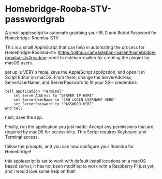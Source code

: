 # Homebridge-Rooba-STV-passwordgrab
A small applescript to automate grabbing your BILD and Robot Password for Homebridge-Roomba-STV


This is a small AppleScript that can help in automating the process for Homebridge-Roomba-stv (https://github.com/esteban-mallen/homebridge-roomba-stv#readme credit to esteban-mallen for creating the plugin) for macOS users.

set up is VERY simple. save the AppleScript application, and open it in Script Editor on macOS. From there, change the ServerAddress, ServerUserName, and ServerPassword to fit your SSH credentials

```
tell application "Terminal"
	set ServerAddress to "SERVER IP HERE"
	set ServerUserName to "SSH LOGIN USERNAME HERE"
	set ServerPassword to "PASSWORD HERE"
end tell
```

next, save the app.

Finally, run the application you just made. Accept any permissions that are required by macOS for accessiblity. This Script requires Keyboard, and Terminal access.

follow the prompts, and you can now configure your Roomba for Homebridge!

this applescript is set to work with default install locations on a macOS based server, it has not been modified to work with a Raspberry Pi just yet, and i would love some help on that!
